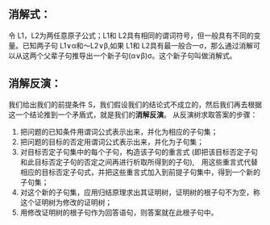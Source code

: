 ## 消解式：
令 L1，L2为两任意原子公式；L1和 L2具有相同的谓词符号，但一般具有不同的变量。已知两子句 L1∨α和～L2∨β,如果 L1和 L2具有最一般合一σ，那么通过消解可以从这两个父辈子句推导出一个新子句(α∨β)σ。这个新子句叫做消解式。

## 消解反演：
我们给出我们的前提条件 S，我们假设我们的结论式不成立的，然后我们再去根据这一个结论推到一个矛盾式，就是我们的**消解反演**。
从反演树求取答案的步骤：

1. 把问题的已知条件用谓词公式表示出来，并化为相应的子句集；
2. 把问题的目标的否定用谓词公式表示出来，并化为子句集；
3. 对目标否定子句集中的每个子句，构造该子句的重言式 (即把该目标否定子句和此目标否定子句的否定之间再进行析取所得到的子句),　用这些重言式代替相应的目标否定子句式，并把这些重言式加入到前提子句集中，得到一个新的子句集；
4. 对这个新的子句集，应用归结原理求出其证明树，证明树的根子句不为空，称这个证明树为修改的证明树；
5. 用修改证明树的根子句作为回答语句，则答案就在此根子句中。

